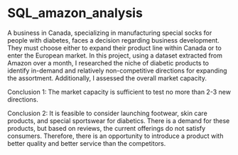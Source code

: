 # SQL_amazon_analysis
A business in Canada, specializing in manufacturing special socks for people with diabetes, faces a decision regarding business development. They must choose either to expand their product line within Canada or to enter the European market. In this project, using a dataset extracted from Amazon over a month, I researched the niche of diabetic products to identify in-demand and relatively non-competitive directions for expanding the assortment. Additionally, I assessed the overall market capacity.

Conclusion 1: The market capacity is sufficient to test no more than 2-3 new directions.

Conclusion 2: It is feasible to consider launching footwear, skin care products, and special sportswear for diabetics. There is a demand for these products, but based on reviews, the current offerings do not satisfy consumers. Therefore, there is an opportunity to introduce a product with better quality and better service than the competitors.

